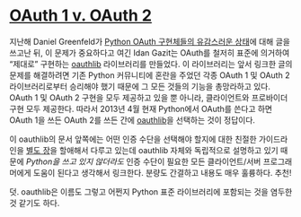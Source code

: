 [OAuth 1 v. OAuth 2][source]
============================

지난해 Daniel Greenfeld가 [Python OAuth 구현체들의 유감스러운 상태][1]에 대해 글을 쓰고난 뒤, 이 문제가 중요하다고 여긴 Idan Gazit는 OAuth를 철저히 표준에 의거하여 “제대로” 구현하는 [oauthlib][] 라이브러리를 만들었다. 이 라이브러리는 앞서 링크한 글의 문제를 해결하려면 기존 Python 커뮤니티에 혼란을 주었던 각종 OAuth 1 및 OAuth 2 라이브러리로부터 승리해야 했기 때문에 그 모든 것들의 기능을 총망라하고 있다. OAuth 1 및 OAuth 2 구현을 모두 제공하고 있을 뿐 아니라, 클라이언트와 프로바이더 구현 모두 제공한다. 따라서 2013년 4월 현재 Python에서 OAuth를 쓴다고 하면 OAuth 1을 쓰든 OAuth 2를 쓰든 간에 [oauthlib][]을 선택하는 것이 정답이다.

이 oauthlib의 문서 앞쪽에는 어떤 인증 수단을 선택해야 할지에 대한 친절한 가이드라인을 [별도 장][2]을 할애해서 다루고 있는데 oauthlib 자체와 독립적으로 설명하고 있기 때문에 *Python을 쓰고 있지 않더라도* 인증 수단이 필요한 모든 클라이언트/서버 프로그래머에게 도움이 된다고 생각해서 링크한다. 분량도 간결하고 내용도 매우 훌륭하다. 추천!

덧. oauthlib은 이름도 그렇고 어쩐지 Python 표준 라이브러리에 포함되는 것을 염두한 것 같기도 하다.

[1]: http://pydanny.com/the-sorry-state-of-python-oauth-providers.html
[2]: https://oauthlib.readthedocs.org/en/latest/oauth_1_versus_oauth_2.html
[oauthlib]: https://github.com/idan/oauthlib

[source]: https://oauthlib.readthedocs.org/en/latest/oauth_1_versus_oauth_2.html
